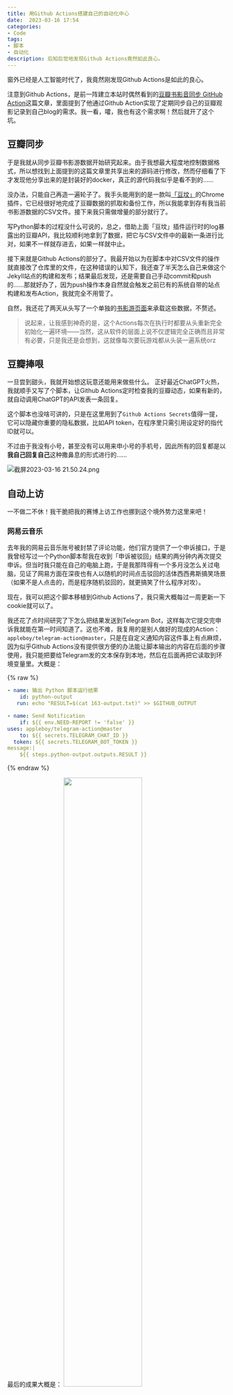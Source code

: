 ```yaml
---
title: 用Github Actions搭建自己的自动化中心
date:  2023-03-16 17:54
categories: 
- Code
tags:
- 脚本
- 自动化
description: 后知后觉地发现Github Actions竟然如此良心。
---
```

窗外已经是人工智能时代了，我竟然刚发现Github Actions是如此的良心。

注意到Github Actions，是前一阵建立本站时偶然看到的[豆瓣书影音同步 GitHub Action](https://imnerd.org/doumark.html)这篇文章，里面提到了他通过Github Action实现了定期同步自己的豆瓣观影记录到自己blog的需求。我一看，嚯，我也有这个需求啊！然后就开了这个坑。

## 豆瓣同步

于是我就从同步豆瓣书影游数据开始研究起来。由于我想最大程度地控制数据格式，所以想找到上面提到的这篇文章里共享出来的源码进行修改，然而仔细看了下才发现他分享出来的是封装好的docker，真正的源代码我似乎是看不到的……

没办法，只能自己再造一遍轮子了。我手头能用到的是一款叫[「豆坟」](https://blog.doufen.org/)的Chrome插件，它已经很好地完成了豆瓣数据的抓取和备份工作，所以我能拿到存有我当前书影游数据的CSV文件。接下来我只需做增量的部分就行了。

写Python脚本的过程没什么可说的，总之，借助上面「豆坟」插件运行时的log暴露出的豆瓣API，我比较顺利地拿到了数据，把它与CSV文件中的最新一条进行比对，如果不一样就存进去，如果一样就中止。

接下来就是Github Actions的部分了。我最开始以为在脚本中对CSV文件的操作就直接改了仓库里的文件，在这种错误的认知下，我还查了半天怎么自己来做这个Jekyll站点的构建和发布；结果最后发现，还是需要自己手动commit和push的……那就好办了，因为push操作本身自然就会触发之前已有的系统自带的站点构建和发布Action，我就完全不用管了。

自然，我还花了两天从头写了一个单独的[书影游页面](/ACGBM/)来承载这些数据，不赘述。

> 说起来，让我感到神奇的是，这个Actions每次在执行时都要从头重新完全初始化一遍环境——当然，这从软件的层面上说不仅逻辑完全正确而且非常有必要，只是我还是会想到，这就像每次要玩游戏都从头装一遍系统orz

## 豆瓣捧哏

一旦尝到甜头，我就开始想这玩意还能用来做些什么。
正好最近ChatGPT火热，我就顺手又写了个脚本，让Github Actions定时检查我的豆瓣动态，如果有新的，就自动调用ChatGPT的API发表一条回复。

这个脚本也没啥可讲的，只是在这里用到了`Github Actions Secrets`值得一提，它可以隐藏你重要的隐私数据，比如API token，在程序里只需引用设定好的指代ID就可以。

不过由于我没有小号，甚至没有可以用来申小号的手机号，因此所有的回复都是以**我自己回复自己**这种撒鼻息的形式进行的……

![截屏2023-03-16 21.50.24.png](https://s2.loli.net/2023/03/16/zl5eQXSjfr17CBZ.png)

## 自动上访

一不做二不休！我干脆把我的赛博上访工作也挪到这个境外势力这里来吧！

### 网易云音乐

去年我的网易云音乐账号被封禁了评论功能，他们官方提供了一个申诉接口，于是我曾经写过一个Python脚本帮我在收到「申诉被驳回」结果的两分钟内再次提交申诉。但当时我只能在自己的电脑上跑，于是我那阵得有一个多月没怎么关过电脑，见证了网易方面在深夜也有人以随机的时间点击驳回的活体西西弗斯搞笑场景（如果不是人点击的，而是程序随机驳回的，就更搞笑了<span class='shady'>什么程序对攻</span>）。

现在，我可以把这个脚本移植到Github Actions了，我只需大概每过一周更新一下cookie就可以了。

我还花了点时间研究了下怎么把结果发送到Telegram Bot，这样每次它提交完申诉我就能在第一时间知道了。这也不难，我复用的是别人做好的现成的Action：`appleboy/telegram-action@master`，只是在自定义通知内容这件事上有点麻烦，因为似乎Github Actions没有提供很方便的办法能让脚本输出的内容在后面的步骤使用，我只能把要给Telegram发的文本保存到本地，然后在后面再把它读取到环境变量里。大概是：

{% raw %}
```yaml
- name: 输出 Python 脚本运行结果
    id: python-output
   run: echo "RESULT=$(cat 163-output.txt)" >> $GITHUB_OUTPUT

- name: Send Notification
    if: ${{ env.NEED-REPORT != 'false' }}
uses: appleboy/telegram-action@master
    to: ${{ secrets.TELEGRAM_CHAT_ID }}
  token: ${{ secrets.TELEGRAM_BOT_TOKEN }}
message:|
    ${{ steps.python-output.outputs.RESULT }}
```
{% endraw %}

最后的成果大概是：
<img src="https://s2.loli.net/2023/03/16/uCtvsEy6qbZezIP.png" width = "60%">

> 请忽略这个bot的名字。
三年前我似乎想写个服务来记录豆瓣上面电影的评分变化，结果马上发现早有人[造好了这个轮子](https://douyabot.com/)。~~然后bot的名字也没法改了~~

Github Actions的最短执行间隔是5分钟，这比不上我当初在电脑上每2分钟检测一次的正义执行力（这也是网易云音乐网页版里面他们自己的轮询频率），但也足够了。基于公德心，我把间隔设置成了10分钟。而且从结果上看，现在的驳回速度远远赶不上去年夏天了，不知为什么=v=

### 互联网信息服务投诉平台

**互联网信息服务投诉平台**（[https://ts.isc.org.cn/](https://ts.isc.org.cn/)），在2020年的知乎文章和答案中似乎还是个非常有用的平台，但到了2022年已经完全是个样子货了。

不过没关系，我的应对办法就是同样用样子货——我写的脚本——来无情反复投诉新浪微博。

这家网站的限制是每天对同一企业只能投诉两次，每次投诉后大概三五天后会收到一条文本完全一样的「已处理」短信。我之前在手机上用[Scriptable](https://scriptable.app/)这个App写了个脚本，让我可以在手机上随时想起来就投一条；并且还在「快捷指令」的自动化栏目下增添了收到那条文本万年不变的短信时自动上诉的应答。

现在，这些就可以全不要啦！我也要把它们放在Github Actions上面！

这个网站有一点好，就是它的cookie似乎不会过期，至少从我提取时到现在都半年多了还能继续用。

我把上访的时间设在了凌晨，每天两次，不多不少。

<img src="https://s2.loli.net/2023/03/16/DntBf4JTPhKNyua.png" width = "60%">

## 新种子报喜器

接下来的应用略有扩展，它来源于我时不时会做的一件事：查看我喜欢的女演员的新作是不是出了下载。

我本来觉得这也是随便写个脚本的事，没想到还颇有一番周折：我常用的那个可以查看影片下载种子的网站，在我本地跑脚本时一切正常，可一旦在Github的服务器上跑脚本，就会触发它的反爬虫机制，开启Cloudflare的防护服务。

我试了几个现成的库，都对这层防护无能为力。后来受到一篇文章的启发，还是启用了爬虫的最终杀手锏——模拟网页登录，用起了Selenium，或者准确地说，是基于Selenium魔改，对反爬机制进行了有针对性破解的[undetected_chromedriver](https://github.com/ultrafunkamsterdam/undetected-chromedriver)。

在接入这个库的过程中也报了许多错，几乎是改一步前进一寸。
- 比如报错`This version of ChromeDriver only supports Chrome version 110`，解决办法是后来才看到文档里就写了一个初始化参数`version_main=110`；
- 比如报错`cannot connect to chrome at 127.0.0.1:xxx from chrome not reachable`，搜到在Github上的一个回答说`Make sure you have Xvfb installed :`
```bash
Xvfb :99 -ac 2>/dev/null & 
export DISPLAY=:99 
```
我最开始完全没理解这个程序是做什么的，以为是无关的东西，没想到试了下居然真的管用orz
- 比如无法加载cookie，最后有人说只需**先访问那个网站一次，再清除所有cookie，最后再进行实际的访问**即可，听起来也太tricky了吧……结果照这么做还真行……

最终结果还算是不错，虽然还没有得到检验，我已经开始期待某一天早上收到Telegram发来的信息——
**「XXX-XXX出种子啦！」**

## End

整个过程中new Bing也帮了不少忙，它对于信息的搜索和整合能力真的对提高工作效率帮助良多。我的体会是，基本上常识性、文档或手册里有的问题，以及从提纲挈领高维度问的问题，当然包括现生成代码段的问题，问它都比较好；而细节、偏门、全网就一个帖子的某个角落能提到解决方案的问题，还是Google搜索更精准一些。<span class="shady">与此同时，我甚至怀疑百度有没有收录那个关键的网页</span>

目前暂时就是这些，不知以后还能想出什么玩法来。